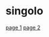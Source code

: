# singolo
[page 1](https://CharlieBlbl.github.io/singolo/singolo1.html)
[page 2](https://CharlieBlbl.github.io/singolo/singolo2.html)
